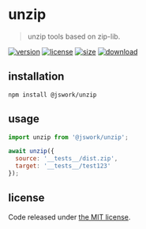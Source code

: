 # unzip
> unzip tools based on zip-lib.

[![version][version-image]][version-url]
[![license][license-image]][license-url]
[![size][size-image]][size-url]
[![download][download-image]][download-url]

## installation
```shell
npm install @jswork/unzip
```

## usage
```js
import unzip from '@jswork/unzip';

await unzip({
  source: '__tests__/dist.zip',
  target: '__tests__/test123'
});
```

## license
Code released under [the MIT license](https://github.com/afeiship/unzip/blob/master/LICENSE.txt).

[version-image]: https://img.shields.io/npm/v/@jswork/unzip
[version-url]: https://npmjs.org/package/@jswork/unzip

[license-image]: https://img.shields.io/npm/l/@jswork/unzip
[license-url]: https://github.com/afeiship/unzip/blob/master/LICENSE.txt

[size-image]: https://img.shields.io/bundlephobia/minzip/@jswork/unzip
[size-url]: https://github.com/afeiship/unzip/blob/master/dist/index.min.js

[download-image]: https://img.shields.io/npm/dm/@jswork/unzip
[download-url]: https://www.npmjs.com/package/@jswork/unzip
